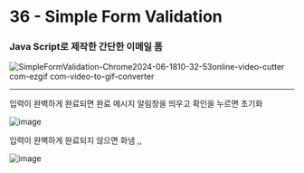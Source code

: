 <h1>36 - Simple Form Validation</h1>

<h3>Java Script로 제작한 간단한 이메일 폼</h3>

<p></p>

![SimpleFormValidation-Chrome2024-06-1810-32-53online-video-cutter com-ezgif com-video-to-gif-converter](https://github.com/Yuika12321/2024_get_a_job/assets/131143940/706eac65-6b78-4924-b5bb-e7303e229d7a)

---

<p>입력이 완벽하게 완료되면 완료 메시지 알림창을 띄우고 확인을 누르면 초기화</p>


![image](https://github.com/Yuika12321/2024_get_a_job/assets/131143940/1f984ab1-94c3-4a22-92c2-f7ace303d0d6)


<p>입력이 완벽하게 완료되지 않으면 화냄 ,,</p>

![image](https://github.com/Yuika12321/2024_get_a_job/assets/131143940/8b9cb0f1-95e2-4b5c-a783-f647756558ab)
